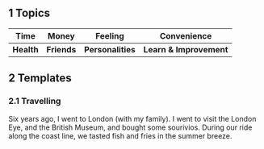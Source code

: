 ## 1 Topics
|  **Time**  |  **Money**  |    **Feeling**    |     **Convenience**     |
| :--------: | :---------: | :---------------: | :---------------------: |
| **Health** | **Friends** | **Personalities** | **Learn & Improvement** |

## 2 Templates
### 2.1 Travelling
Six years ago, I went to London (with my family). I went to visit the London Eye, and the British Museum, and bought some sourivios. During our ride along the coast line, we tasted fish and fries in the summer breeze.
